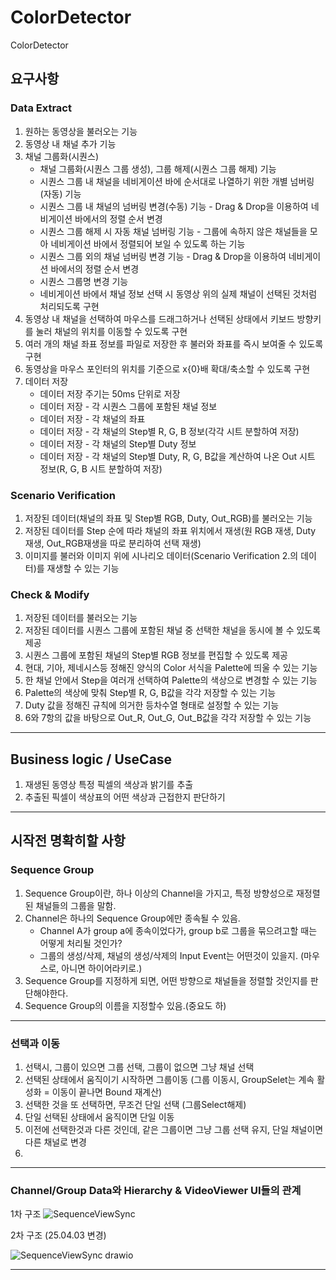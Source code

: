 # ColorDetector
ColorDetector

## 요구사항
### Data Extract	
1.	원하는 동영상을 불러오는 기능
2.	동영상 내 채널 추가 기능
3.	채널 그룹화(시퀀스)
      - 채널 그룹화(시퀀스 그룹 생성), 그룹 해제(시퀀스 그룹 해제) 기능
      - 시퀀스 그룹 내 채널을 네비게이션 바에 순서대로 나열하기 위한 개별 넘버링(자동) 기능
      - 시퀀스 그룹 내 채널의 넘버링 변경(수동) 기능 - Drag & Drop을 이용하여 네비게이션 바에서의 정렬 순서 변경
      - 시퀀스 그룹 해제 시 자동 채널 넘버링 기능 - 그룹에 속하지 않은 채널들을 모아 네비게이션 바에서 정렬되어 보일 수 있도록 하는 기능
      - 시퀀스 그룹 외의 채널 넘버링 변경 기능 - Drag & Drop을 이용하여 네비게이션 바에서의 정렬 순서 변경
      - 시퀀스 그룹명 변경 기능
      - 네비게이션 바에서 채널 정보 선택 시 동영상 위의 실제 채널이 선택된 것처럼 처리되도록 구현
4.	동영상 내 채널을 선택하여 마우스를 드래그하거나 선택된 상태에서 키보드 방향키를 눌러 채널의 위치를 이동할 수 있도록 구현
5.	여러 개의 채널 좌표 정보를 파일로 저장한 후 불러와 좌표를 즉시 보여줄 수 있도록 구현
6.	동영상을 마우스 포인터의 위치를 기준으로 x{0}배 확대/축소할 수 있도록 구현
7.	데이터 저장
      - 데이터 저장 주기는 50ms 단위로 저장
      - 데이터 저장 - 각 시퀀스 그룹에 포함된 채널 정보
      - 데이터 저장 - 각 채널의 좌표
      - 데이터 저장 - 각 채널의 Step별 R, G, B 정보(각각 시트 분할하여 저장)
      - 데이터 저장 - 각 채널의 Step별 Duty 정보
      - 데이터 저장 - 각 채널의 Step별 Duty, R, G, B값을 계산하여 나온 Out 시트 정보(R, G, B 시트 분할하여 저장)
### Scenario Verification	
1.	저장된 데이터(채널의 좌표 및 Step별 RGB, Duty, Out_RGB)를 불러오는 기능
2.	저장된 데이터를 Step 순에 따라 채널의 좌표 위치에서 재생(원 RGB 재생, Duty 재생, Out_RGB재생을 따로 분리하여 선택 재생)
3.	이미지를 불러와 이미지 위에 시나리오 데이터(Scenario Verification 2.의 데이터)를 재생할 수 있는 기능
### Check & Modify	
1.	저장된 데이터를 불러오는 기능
2.	저장된 데이터를 시퀀스 그룹에 포함된 채널 중 선택한 채널을 동시에 볼 수 있도록 제공
3.	시퀀스 그룹에 포함된 채널의 Step별 RGB 정보를 편집할 수 있도록 제공
4.	현대, 기아, 제네시스등 정해진 양식의 Color 서식을 Palette에 띄울 수 있는 기능
5.	한 채널 안에서 Step을 여러개 선택하여 Palette의 색상으로 변경할 수 있는 기능
6.	Palette의 색상에 맞춰 Step별 R, G, B값을 각각 저장할 수 있는 기능
7.	Duty 값을 정해진 규칙에 의거한 등차수열 형태로 설정할 수 있는 기능
8.	6와 7항의 값을 바탕으로 Out_R, Out_G, Out_B값을 각각 저장할 수 있는 기능

---
## Business logic / UseCase 
1. 재생된 동영상 특정 픽셀의 색상과 밝기를 추출
2. 추출된 픽셀이 색상표의 어떤 색상과 근접한지 판단하기
   
------
## 시작전 명확히할 사항

### Sequence Group
1.  Sequence Group이란, 하나 이상의 Channel을 가지고, 특정 방향성으로 재정렬된 채널들의 그룹을 말함.
2.  Channel은 하나의 Sequence Group에만 종속될 수 있음.
     - Channel A가 group a에 종속이었다가, group b로 그룹을 묶으려고할 때는 어떻게 처리될 것인가?
     - 그룹의 생성/삭제, 채널의 생성/삭제의 Input Event는 어떤것이 있을지. (마우스로, 아니면 하이어라키로.)
3.  Sequence Group를 지정하게 되면, 어떤 방향으로 채널들을 정렬할 것인지를 판단해야한다.
4.  Sequence Group의 이름을 지정할수 있음.(중요도 하)
----
### 선택과 이동
1. 선택시, 그룹이 있으면 그룹 선택, 그룹이 없으면 그냥 채널 선택
2. 선택된 상태에서 움직이기 시작하면 그룹이동 (그룹 이동시, GroupSelet는 계속 활성화 = 이동이 끝나면 Bound 재계산)
3. 선택한 것을 또 선택하면, 무조건 단일 선택 (그룹Select해제)
4. 단일 선택된 상태에서 움직이면 단일 이동
5. 이전에 선택한것과 다른 것인데, 같은 그룹이면 그냥 그룹 선택 유지, 단일 채널이면 다른 채널로 변경
6. 


-----

### Channel/Group Data와 Hierarchy & VideoViewer UI들의 관계

1차 구조
![SequenceViewSync](https://github.com/user-attachments/assets/0c2e683c-51be-47d6-b03f-619c56265786)

2차 구조 (25.04.03 변경)

![SequenceViewSync drawio](https://github.com/user-attachments/assets/22a1f66e-684e-42dc-bb3c-84567a05910c)



------


